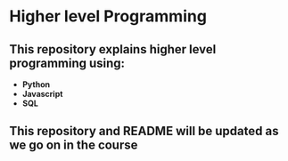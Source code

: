 # Higher level Programming

## This repository explains higher level programming using:
* **Python**
* **Javascript**
* **SQL**


## This repository and README will be updated as we go on in the course
